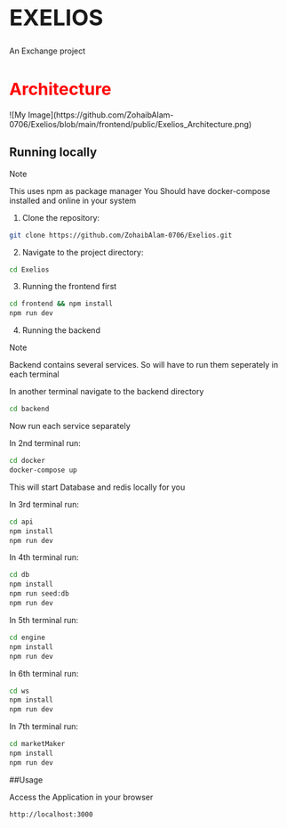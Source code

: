 <h1 style="font-size: 40px;">EXELIOS</h1>

An Exchange project 

<h1 style="font-size: 30px; color: red">Architecture</h1>
![My Image](https://github.com/ZohaibAlam-0706/Exelios/blob/main/frontend/public/Exelios_Architecture.png)

## Running locally

> [!Note]
> This uses npm as package manager 
> You Should have docker-compose installed and online in your system

1. Clone the repository:

```bash
git clone https://github.com/ZohaibAlam-0706/Exelios.git
```

2. Navigate to the project directory:

```bash
cd Exelios
```

3. Running the frontend first

```bash
cd frontend && npm install
npm run dev
```


4. Running the backend

> [!Note]
> Backend contains several services. So will have to run them seperately in each terminal
    
In another terminal navigate to the backend directory

```bash
cd backend
```

Now run each service separately

In 2nd terminal run:
```bash
cd docker 
docker-compose up
```
This will start Database and redis locally for you

In 3rd terminal run:
```bash
cd api 
npm install
npm run dev
```


In 4th terminal run:
```bash
cd db
npm install
npm run seed:db
npm run dev
```

In 5th terminal run:
```bash
cd engine
npm install
npm run dev
```

In 6th terminal run:
```bash
cd ws
npm install
npm run dev
```

In 7th terminal run:
```bash
cd marketMaker
npm install
npm run dev
```

##Usage

Access the Application in your browser
```bash
http://localhost:3000
```
